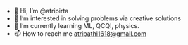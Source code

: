 - 👋 Hi, I’m @atripirta
- 👀 I’m interested in solving problems via creative solutions
- 🌱 I’m currently learning ML, QCQI, physics.
- 📫 How to reach me atripathi1618@gmail.com

<!---
atripirta/atripirta is a ✨ special ✨ repository because its `README.md` (this file) appears on your GitHub profile.
You can click the Preview link to take a look at your changes.
--->
